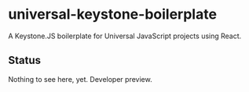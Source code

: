 # universal-keystone-boilerplate
A Keystone.JS boilerplate for Universal JavaScript projects using React.

## Status

Nothing to see here, yet. Developer preview.
